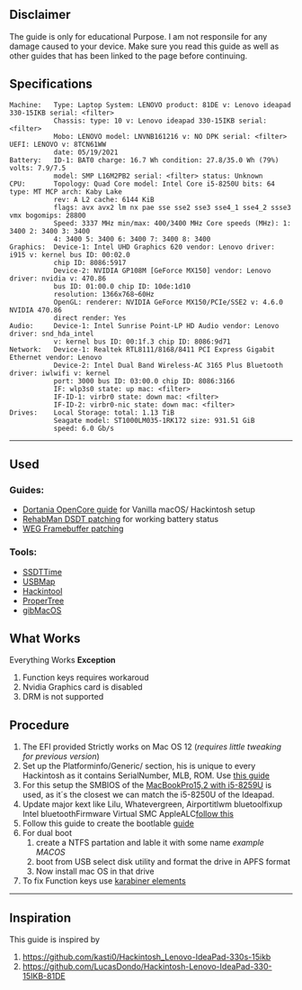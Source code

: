 ## Disclaimer
The guide is only for educational Purpose.
I am not responsile for any damage caused to your device.
Make sure you read this guide as well as other guides that has been linked to the page before continuing.
## Specifications
```
Machine:   Type: Laptop System: LENOVO product: 81DE v: Lenovo ideapad 330-15IKB serial: <filter> 
           Chassis: type: 10 v: Lenovo ideapad 330-15IKB serial: <filter> 
           Mobo: LENOVO model: LNVNB161216 v: NO DPK serial: <filter> UEFI: LENOVO v: 8TCN61WW 
           date: 05/19/2021 
Battery:   ID-1: BAT0 charge: 16.7 Wh condition: 27.8/35.0 Wh (79%) volts: 7.9/7.5 
           model: SMP L16M2PB2 serial: <filter> status: Unknown 
CPU:       Topology: Quad Core model: Intel Core i5-8250U bits: 64 type: MT MCP arch: Kaby Lake 
           rev: A L2 cache: 6144 KiB 
           flags: avx avx2 lm nx pae sse sse2 sse3 sse4_1 sse4_2 ssse3 vmx bogomips: 28800 
           Speed: 3337 MHz min/max: 400/3400 MHz Core speeds (MHz): 1: 3400 2: 3400 3: 3400 
           4: 3400 5: 3400 6: 3400 7: 3400 8: 3400 
Graphics:  Device-1: Intel UHD Graphics 620 vendor: Lenovo driver: i915 v: kernel bus ID: 00:02.0 
           chip ID: 8086:5917 
           Device-2: NVIDIA GP108M [GeForce MX150] vendor: Lenovo driver: nvidia v: 470.86 
           bus ID: 01:00.0 chip ID: 10de:1d10 
           resolution: 1366x768~60Hz 
           OpenGL: renderer: NVIDIA GeForce MX150/PCIe/SSE2 v: 4.6.0 NVIDIA 470.86 
           direct render: Yes 
Audio:     Device-1: Intel Sunrise Point-LP HD Audio vendor: Lenovo driver: snd_hda_intel 
           v: kernel bus ID: 00:1f.3 chip ID: 8086:9d71 
Network:   Device-1: Realtek RTL8111/8168/8411 PCI Express Gigabit Ethernet vendor: Lenovo 
           Device-2: Intel Dual Band Wireless-AC 3165 Plus Bluetooth driver: iwlwifi v: kernel 
           port: 3000 bus ID: 03:00.0 chip ID: 8086:3166 
           IF: wlp3s0 state: up mac: <filter> 
           IF-ID-1: virbr0 state: down mac: <filter> 
           IF-ID-2: virbr0-nic state: down mac: <filter> 
Drives:    Local Storage: total: 1.13 TiB 
           Seagate model: ST1000LM035-1RK172 size: 931.51 GiB 
           speed: 6.0 Gb/s
```
---
## Used

### Guides:

-   [Dortania OpenCore guide](https://dortania.github.io/OpenCore-Install-Guide/) for Vanilla macOS/ Hackintosh setup
-   [RehabMan DSDT patching](https://www.tonymacx86.com/threads/guide-how-to-patch-dsdt-for-working-battery-status.116102/) for working battery status
-   [WEG Framebuffer patching](https://github.com/acidanthera/WhateverGreen/blob/master/Manual/FAQ.IntelHD.en.md)

### Tools:

-   [SSDTTime](https://github.com/corpnewt/SSDTTime)
-   [USBMap](https://github.com/corpnewt/USBMap)
-   [Hackintool](https://github.com/headkaze/Hackintool)
-   [ProperTree](https://github.com/corpnewt/ProperTree)
-   [gibMacOS](https://github.com/corpnewt/gibMacOS)
## What Works
Everything Works
**Exception**
1. Function keys requires workaroud
2. Nvidia Graphics card is disabled
3. DRM is not supported 

## Procedure
1. The EFI provided Strictly works on Mac OS 12 (*requires little tweaking for previous version*)
2. Set up the Platforminfo/Generic/ section, his is unique to every Hackintosh as it contains SerialNumber, MLB, ROM. Use [this guide](https://dortania.github.io/OpenCore-Install-Guide/config-laptop.plist/kaby-lake.html#platforminfo)
3. For this setup the SMBIOS of the [MacBookPro15,2 with i5-8259U](https://everymac.com/systems/apple/macbook_pro/specs/macbook-pro-core-i5-2.3-13-mid-2018-true-tone-display-touch-bar-specs.html) is used, as it´s the closest we can match the i5-8250U of the Ideapad.
4. Update major kext like Lilu, Whatevergreen, Airportitlwm bluetoolfixup Intel bluetoothFirmware Virtual SMC AppleALC[follow this](https://dortania.github.io/OpenCore-Install-Guide/ktext.html#kexts)
5. Follow this guide to create the bootlable [guide](https://dortania.github.io/OpenCore-Install-Guide/installer-guide/)
6. For dual boot 
	1. create a NTFS partation and lable it with some name *example MACOS*
	2. boot from USB select disk utility and format the drive in APFS format
	3. Now install mac OS in that drive
7. To fix Function keys use [karabiner elements](https://karabiner-elements.pqrs.org/)
---
## Inspiration
This guide is inspired by 
1. https://github.com/kasti0/Hackintosh_Lenovo-IdeaPad-330s-15ikb
2. https://github.com/LucasDondo/Hackintosh-Lenovo-IdeaPad-330-15IKB-81DE
